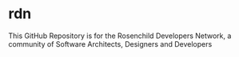 # rdn
This GitHub Repository is for the Rosenchild Developers Network, a community of Software Architects, Designers and Developers
